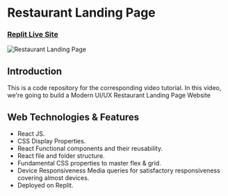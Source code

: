 # Restaurant Landing Page
### [Replit Live Site]()

![Restaurant Landing Page](https://i.ibb.co/5jxBKpw/image.png)

## Introduction
This is a code repository for the corresponding video tutorial. In this video, we're going to build a Modern UI/UX Restaurant Landing Page Website

## Web Technologies & Features

- React JS.
- CSS Display Properties.
- React Functional components and their reusability.
- React file and folder structure.
- Fundamental CSS properties to master flex & grid.
- Device Responsiveness Media queries for satisfactory responsiveness covering almost devices.
- Deployed on Replit.
